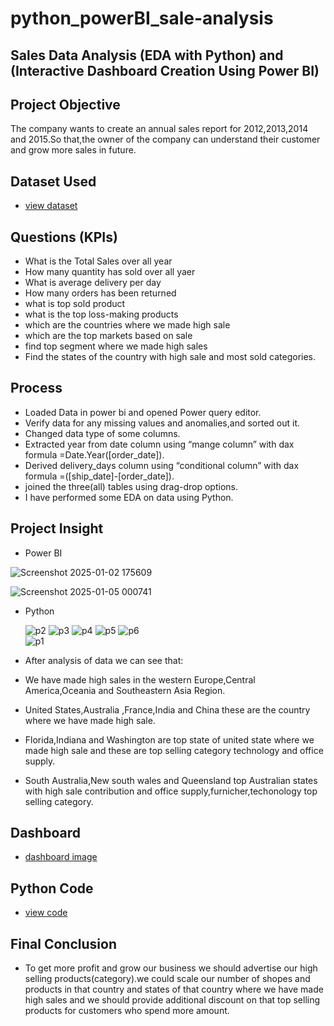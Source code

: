 # python_powerBI_sale-analysis

## Sales Data Analysis (EDA with Python) and (Interactive Dashboard Creation Using Power BI)

## Project Objective
The company wants to create an annual sales report for 2012,2013,2014 and 2015.So that,the owner of the company can understand their customer and grow more sales in future.

## Dataset Used
- <a href="https://github.com/ChandraMohaniitm/python_powerBI_sale-analysis/blob/main/global_superstore_2016.xlsx">view dataset</a>

## Questions (KPIs)
- What is the Total Sales over all year
- How many quantity has sold over all yaer
- What is average delivery per day
- How many orders has been returned
- what is top sold product
- what is the top loss-making products
- which are the countries where we made high sale
- which are the top markets based on sale
- find top segment where we made high sales
- Find the states of the country with high sale and most sold categories.


## Process
- Loaded Data in power bi and opened Power query editor.
- Verify data for any missing values and anomalies,and sorted out it.
- Changed data type of some columns.
- Extracted year from date column using “mange column” with dax formula =Date.Year([order_date]).
- Derived delivery_days column using “conditional column” with dax formula =([ship_date]-[order_date]).
- joined the three(all) tables using drag-drop options.
- I have performed some EDA on data using Python.
  

## Project Insight
- Power BI

![Screenshot 2025-01-02 175609](https://github.com/user-attachments/assets/bcd10dca-ae29-451b-8c40-55423210c5c4)


![Screenshot 2025-01-05 000741](https://github.com/user-attachments/assets/b5515b5d-151f-4d42-a9e2-4d009d9aaaf5)

- Python
  
  ![p2](https://github.com/user-attachments/assets/d69e906e-c8f3-460a-bda6-0b2564e399a8)
  ![p3](https://github.com/user-attachments/assets/31894a86-3dc6-41cf-905b-3b1635b28f2e)
  ![p4](https://github.com/user-attachments/assets/9d315646-e003-4520-9bb5-4b9b88bcb44d)
  ![p5](https://github.com/user-attachments/assets/a97e8f73-cbec-4020-8a7d-1f4b0c3b15c9)
  ![p6](https://github.com/user-attachments/assets/ddc983df-6b0a-458d-9742-9f5cec621ec3)
  <br>
  ![p1](https://github.com/user-attachments/assets/40e772bd-33a4-4360-97b7-b63ba9f52239)


- After analysis of data we can see that:
- We have made high sales in the western Europe,Central America,Oceania and Southeastern Asia Region.
- United States,Australia ,France,India and China these are the country where we have made high sale.
- Florida,Indiana and Washington are top state of united state where we made high sale and these are top selling category   technology and office supply.
- South Australia,New south wales and Queensland top Australian states with high sale contribution and office supply,furnicher,techonology top selling category.

## Dashboard 
- <a href="https://github.com/ChandraMohaniitm/python_powerBI_sale-analysis/blob/main/Screenshot%202025-01-02%20175609.png">dashboard image</a>

## Python Code
- <a href="https://github.com/ChandraMohaniitm/python_powerBI_sale-analysis/blob/main/bypy.ipynb">view code</a>


## Final Conclusion
- To get more profit and grow our business we should advertise our high selling products(category).we could scale our number of shopes and products in that country and states of that country where we have made high sales and we should provide additional discount on that top selling products for customers who spend more amount.
